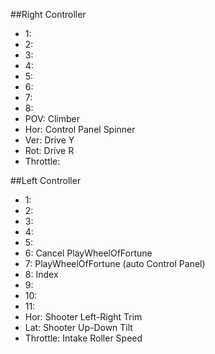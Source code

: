 ##Right Controller
- 1:
- 2:
- 3:
- 4:
- 5:
- 6:
- 7:
- 8:
- POV: Climber
- Hor: Control Panel Spinner
- Ver: Drive Y
- Rot: Drive R
- Throttle:

##Left Controller
- 1:
- 2:
- 3:
- 4:
- 5: 
- 6: Cancel PlayWheelOfFortune
- 7: PlayWheelOfFortune (auto Control Panel)
- 8: Index
- 9:
- 10:
- 11:
- Hor: Shooter Left-Right Trim
- Lat: Shooter Up-Down Tilt
- Throttle: Intake Roller Speed